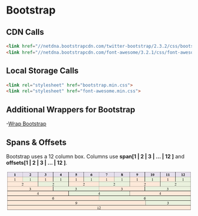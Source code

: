 # Bootstrap

## CDN Calls
```html
<link href="//netdna.bootstrapcdn.com/twitter-bootstrap/2.3.2/css/bootstrap-combined.no-icons.min.css" rel="stylesheet">
<link href="//netdna.bootstrapcdn.com/font-awesome/3.2.1/css/font-awesome.css" rel="stylesheet">
```

## Local Storage Calls
```html
<link rel="stylesheet" href="bootstrap.min.css">
<link rel="stylesheet" href="font-awesome.min.css">
```

## Additional Wrappers for Bootstrap
-[Wrap Bootstrap](https://wrapbootstrap.com) 

## Spans & Offsets
Bootstrap uses a 12 column box. Columns use **span[1 | 2 | 3 | … | 12 ]** and **offsets[1 | 2 | 3 | … | 12 ]**.

![Spans&Offsets](Spans%20%26%20Offsets.PNG)

